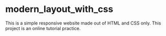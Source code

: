# modern_layout_with_css
This is a simple responsive website made out of HTML and CSS only.
This project is an online tutorial practice.
